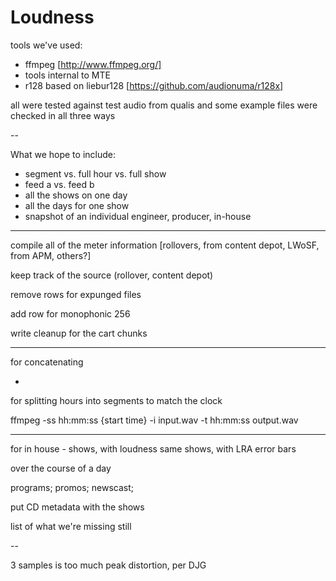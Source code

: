 Loudness
========

tools we've used:
*  ffmpeg [http://www.ffmpeg.org/]
*  tools internal to MTE
*  r128 based on liebur128 [https://github.com/audionuma/r128x]
  
all were tested against test audio from qualis and some example files were checked in all three ways


--

What we hope to include:
* segment vs. full hour vs. full show
* feed a vs. feed b
* all the shows on one day
* all the days for one show
* snapshot of an individual engineer, producer, in-house


---

compile all of the meter information [rollovers, from content depot, LWoSF, from APM, others?]
  
  keep track of the source (rollover, content depot)
  
  remove rows for expunged files
  
  add row for monophonic 256
  
  write cleanup for the cart chunks

---


for concatenating

-

for splitting hours into segments to match the clock

ffmpeg -ss hh:mm:ss {start time} -i input.wav -t hh:mm:ss output.wav

--------

for in house - shows, with loudness
  same shows, with LRA error bars
  
over the course of a day

programs; promos; newscast;

put CD metadata with the shows

list of what we're missing still

--

3 samples is too much peak distortion, per DJG


